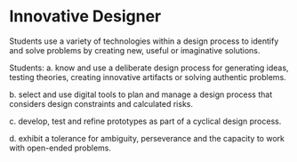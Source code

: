 # Innovative Designer

Students use a variety of technologies within a design process to identify and solve problems by creating new, useful or imaginative solutions. 

Students:
a. know and use a deliberate design process for generating ideas, testing theories, creating innovative artifacts or solving authentic problems.

b. select and use digital tools to plan and manage a design process that considers design constraints and calculated risks.

c. develop, test and refine prototypes as part of a cyclical design process.

d. exhibit a tolerance for ambiguity, perseverance and the capacity to work with open-ended problems.
